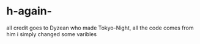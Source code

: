 # h-again-
all credit goes to Dyzean who made Tokyo-Night, all the code comes from him i simply changed some varibles 
